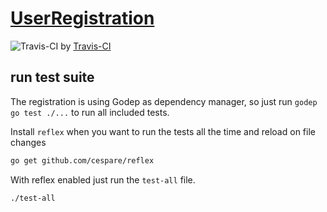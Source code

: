 # [UserRegistration](https://user-registration.herokuapp.com/)

![Travis-CI](https://travis-ci.org/alveary/user-registration.svg) by [Travis-CI](https://travis-ci.org/alveary/user-registration)

## run test suite

The registration is using Godep as dependency manager,
so just run `godep go test ./...` to run all included tests.

Install `reflex` when you want to run the tests all the time and reload on file changes

```sh
go get github.com/cespare/reflex
```

With reflex enabled just run the `test-all` file.

```sh
./test-all
```

